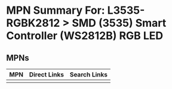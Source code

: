 



# MPN Summary For: L3535-RGBK2812 > SMD (3535) Smart Controller (WS2812B) RGB LED

## MPNs
  

|MPN|Direct Links|Search Links|
| :--- | :--- | :--- |
||||
